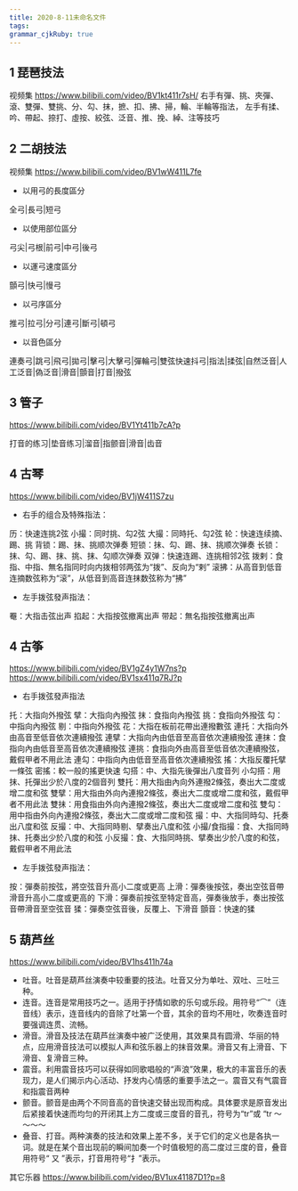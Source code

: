 ```yaml
---
title: 2020-8-11未命名文件 
tags: 
grammar_cjkRuby: true
---
```


## 1 琵琶技法
视频集
https://www.bilibili.com/video/BV1kt411r7sH/
右手有彈、挑、夾彈、滾、雙彈、雙挑、分、勾、抹，摭、扣、拂、掃，輪、半輪等指法，
左手有揉、吟、帶起、捺打、虛按、絞弦、泛音、推、挽、綽、注等技巧

## 2 二胡技法
视频集
https://www.bilibili.com/video/BV1wW411L7fe

 - 以用弓的長度區分

全弓|長弓|短弓

 - 以使用部位區分

弓尖|弓根|前弓|中弓|後弓

 - 以運弓速度區分

顫弓|快弓|慢弓

 - 以弓序區分

推弓|拉弓|分弓|連弓|斷弓|頓弓

 - 以音色區分

連奏弓|跳弓|飛弓|拋弓|擊弓|大擊弓|彈輪弓|雙弦快速抖弓|指法|揉弦|自然泛音|人工泛音|偽泛音|滑音|顫音|打音|撥弦

## 3 管子
https://www.bilibili.com/video/BV1Yt411b7cA?p

打音的练习|垫音练习|溜音|指颤音|滑音|齿音

## 4 古琴
https://www.bilibili.com/video/BV1jW411S7zu

 - 右手的组合及特殊指法：

历：快速连挑2弦
小撮：同时挑、勾2弦
大撮：同時托、勾2弦
轮：快速连续摘、踢、挑
背锁：踢、抹、挑顺次弹奏
短锁：抹、勾、踢、抹、挑顺次弹奏
长锁：抹、勾、踢、抹、挑、抹、勾顺次弹奏
双弹：快速连踢、连挑相邻2弦
拨剌：食指、中指、無名指同时向内拨相邻两弦为“拨”、反向为“剌”
滚拂：从高音到低音连摘数弦称为“滚”，从低音到高音连抹数弦称为“拂”

 - 左手拨弦發声指法：

罨：大指击弦出声
掐起：大指按弦撤离出声
带起：無名指按弦撤离出声

## 4 古筝

https://www.bilibili.com/video/BV1gZ4y1W7ns?p
https://www.bilibili.com/video/BV1sx411q7RJ?p

 - 右手拨弦發声指法

托：大指向外撥弦
擘：大指向內撥弦
抹：食指向內撥弦
挑：食指向外撥弦
勾：中指向內撥弦
剔：中指向外撥弦
花：大指在板前花帶出連撥數弦
連托：大指向外由高音至低音依次連續撥弦
連擘：大指向內由低音至高音依次連續撥弦
連抹：食指向內由低音至高音依次連續撥弦
連挑：食指向外由高音至低音依次連續撥弦，戴假甲者不用此法
連勾：中指向內由低音至高音依次連續撥弦
搖：大指反覆托擘一條弦
密搖：較一般的搖更快速
勾搭：中、大指先後彈出八度音列
小勾搭：用抹、托彈出少於八度的2個音列
雙托：用大指由內向外連撥2條弦，奏出大二度或增二度和弦
雙擘：用大指由外向內連撥2條弦，奏出大二度或增二度和弦，戴假甲者不用此法
雙抺：用食指由外向內連撥2條弦，奏出大二度或增二度和弦
雙勾：用中指由外向內連撥2條弦，奏出大二度或增二度和弦
撮：中、大指同時勾、托奏出八度和弦
反撮：中、大指同時剔、擘奏出八度和弦
小撮/食指撮：食、大指同時抹、托奏出少於八度的和弦
小反撮：食、大指同時挑、擘奏出少於八度的和弦，戴假甲者不用此法

 - 左手拨弦發声指法：

按：彈奏前按弦，將空弦音升高小二度或更高
上滑：彈奏後按弦，奏出空弦音帶滑音升高小二度或更高的
下滑：彈奏前按弦至特定音高，彈奏後放手，奏出按弦音帶滑音至空弦音
猱：彈奏空弦音後，反覆上、下滑音
顫音：快速的猱

## 5 葫芦丝
https://www.bilibili.com/video/BV1hs411h74a
 - 吐音。吐音是葫芦丝演奏中较重要的技法。吐音又分为单吐、双吐、三吐三种。
 - 连音。连音是常用技巧之一。适用于抒情如歌的乐句或乐段。用符号“⌒”（连音线）表示，连音线内的音除了吐第一个音，其余的音均不用吐，吹奏连音时要强调连贯、流畅。
 - 滑音。滑音及技法在葫芦丝演奏中被广泛使用，其效果具有圆滑、华丽的特点，应用滑音技法可以模拟人声和弦乐器上的抹音效果。滑音又有上滑音、下滑音、复滑音三种。
 -  震音。利用震音技巧可以获得如同歌唱般的“声浪”效果，极大的丰富音乐的表现力，是人们揭示内心活动、抒发内心情感的重要手法之一。震音又有气震音和指震音两种
 - 颤音。颤音是由两个不同音高的音快速交替出现而构成。具体要求是原音发出后紧接着快速而均匀的开闭其上方二度或三度音的音孔，符号为“tr”或 “tr ～～～～
 - 叠音、打音。两种演奏的技法和效果上差不多，关于它们的定义也是各执一词。就是在某个音出现前的瞬间加奏一个时值极短的高二度过三度的音，叠音用符号“ 又 ”表示，打音用符号“扌”表示。

其它乐器 https://www.bilibili.com/video/BV1ux41187D1?p=8

